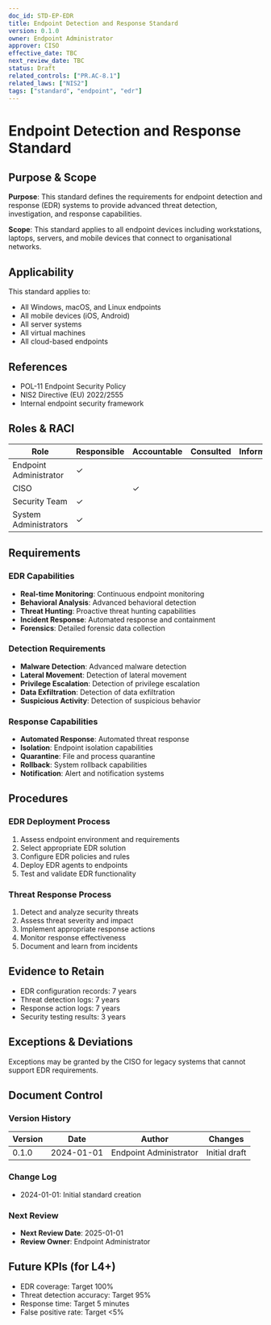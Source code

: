 ```yaml
---
doc_id: STD-EP-EDR
title: Endpoint Detection and Response Standard
version: 0.1.0
owner: Endpoint Administrator
approver: CISO
effective_date: TBC
next_review_date: TBC
status: Draft
related_controls: ["PR.AC-8.1"]
related_laws: ["NIS2"]
tags: ["standard", "endpoint", "edr"]
---
```


# Endpoint Detection and Response Standard

## Purpose & Scope

**Purpose**: This standard defines the requirements for endpoint detection and response (EDR) systems to provide advanced threat detection, investigation, and response capabilities.

**Scope**: This standard applies to all endpoint devices including workstations, laptops, servers, and mobile devices that connect to organisational networks.

## Applicability

This standard applies to:
- All Windows, macOS, and Linux endpoints
- All mobile devices (iOS, Android)
- All server systems
- All virtual machines
- All cloud-based endpoints

## References

- POL-11 Endpoint Security Policy
- NIS2 Directive (EU) 2022/2555
- Internal endpoint security framework

## Roles & RACI

| Role | Responsible | Accountable | Consulted | Informed |
|------|-------------|-------------|-----------|----------|
| Endpoint Administrator | ✓ | | | |
| CISO | | ✓ | | |
| Security Team | ✓ | | | |
| System Administrators | ✓ | | | |

## Requirements

### EDR Capabilities
- **Real-time Monitoring**: Continuous endpoint monitoring
- **Behavioral Analysis**: Advanced behavioral detection
- **Threat Hunting**: Proactive threat hunting capabilities
- **Incident Response**: Automated response and containment
- **Forensics**: Detailed forensic data collection

### Detection Requirements
- **Malware Detection**: Advanced malware detection
- **Lateral Movement**: Detection of lateral movement
- **Privilege Escalation**: Detection of privilege escalation
- **Data Exfiltration**: Detection of data exfiltration
- **Suspicious Activity**: Detection of suspicious behavior

### Response Capabilities
- **Automated Response**: Automated threat response
- **Isolation**: Endpoint isolation capabilities
- **Quarantine**: File and process quarantine
- **Rollback**: System rollback capabilities
- **Notification**: Alert and notification systems

## Procedures

### EDR Deployment Process
1. Assess endpoint environment and requirements
2. Select appropriate EDR solution
3. Configure EDR policies and rules
4. Deploy EDR agents to endpoints
5. Test and validate EDR functionality

### Threat Response Process
1. Detect and analyze security threats
2. Assess threat severity and impact
3. Implement appropriate response actions
4. Monitor response effectiveness
5. Document and learn from incidents

## Evidence to Retain

- EDR configuration records: 7 years
- Threat detection logs: 7 years
- Response action logs: 7 years
- Security testing results: 3 years

## Exceptions & Deviations

Exceptions may be granted by the CISO for legacy systems that cannot support EDR requirements.

## Document Control

### Version History
| Version | Date | Author | Changes |
|---------|------|--------|---------|
| 0.1.0 | 2024-01-01 | Endpoint Administrator | Initial draft |

### Change Log
- 2024-01-01: Initial standard creation

### Next Review
- **Next Review Date**: 2025-01-01
- **Review Owner**: Endpoint Administrator

## Future KPIs (for L4+)
- EDR coverage: Target 100%
- Threat detection accuracy: Target 95%
- Response time: Target 5 minutes
- False positive rate: Target <5%
